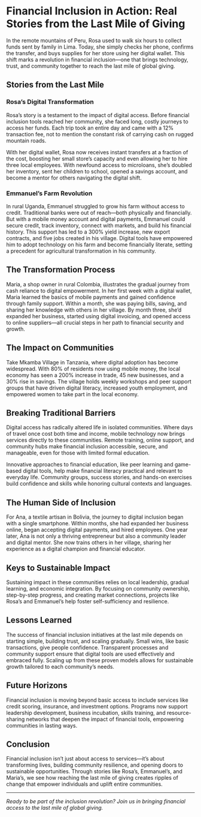 # Financial Inclusion in Action: Real Stories from the Last Mile of Giving

In the remote mountains of Peru, Rosa used to walk six hours to collect funds sent by family in Lima. Today, she simply checks her phone, confirms the transfer, and buys supplies for her store using her digital wallet. This shift marks a revolution in financial inclusion—one that brings technology, trust, and community together to reach the last mile of global giving.

## Stories from the Last Mile

### Rosa’s Digital Transformation
Rosa’s story is a testament to the impact of digital access. Before financial inclusion tools reached her community, she faced long, costly journeys to access her funds. Each trip took an entire day and came with a 12% transaction fee, not to mention the constant risk of carrying cash on rugged mountain roads.

With her digital wallet, Rosa now receives instant transfers at a fraction of the cost, boosting her small store’s capacity and even allowing her to hire three local employees. With newfound access to microloans, she’s doubled her inventory, sent her children to school, opened a savings account, and become a mentor for others navigating the digital shift.

### Emmanuel’s Farm Revolution
In rural Uganda, Emmanuel struggled to grow his farm without access to credit. Traditional banks were out of reach—both physically and financially. But with a mobile money account and digital payments, Emmanuel could secure credit, track inventory, connect with markets, and build his financial history. This support has led to a 300% yield increase, new export contracts, and five jobs created in his village. Digital tools have empowered him to adopt technology on his farm and become financially literate, setting a precedent for agricultural transformation in his community.

## The Transformation Process

Maria, a shop owner in rural Colombia, illustrates the gradual journey from cash reliance to digital empowerment. In her first week with a digital wallet, Maria learned the basics of mobile payments and gained confidence through family support. Within a month, she was paying bills, saving, and sharing her knowledge with others in her village. By month three, she’d expanded her business, started using digital invoicing, and opened access to online suppliers—all crucial steps in her path to financial security and growth.

## The Impact on Communities

Take Mkamba Village in Tanzania, where digital adoption has become widespread. With 80% of residents now using mobile money, the local economy has seen a 200% increase in trade, 45 new businesses, and a 30% rise in savings. The village holds weekly workshops and peer support groups that have driven digital literacy, increased youth employment, and empowered women to take part in the local economy.

## Breaking Traditional Barriers

Digital access has radically altered life in isolated communities. Where days of travel once cost both time and income, mobile technology now brings services directly to these communities. Remote training, online support, and community hubs make financial inclusion accessible, secure, and manageable, even for those with limited formal education.

Innovative approaches to financial education, like peer learning and game-based digital tools, help make financial literacy practical and relevant to everyday life. Community groups, success stories, and hands-on exercises build confidence and skills while honoring cultural contexts and languages.

## The Human Side of Inclusion

For Ana, a textile artisan in Bolivia, the journey to digital inclusion began with a single smartphone. Within months, she had expanded her business online, began accepting digital payments, and hired employees. One year later, Ana is not only a thriving entrepreneur but also a community leader and digital mentor. She now trains others in her village, sharing her experience as a digital champion and financial educator.

## Keys to Sustainable Impact

Sustaining impact in these communities relies on local leadership, gradual learning, and economic integration. By focusing on community ownership, step-by-step progress, and creating market connections, projects like Rosa’s and Emmanuel’s help foster self-sufficiency and resilience.

## Lessons Learned

The success of financial inclusion initiatives at the last mile depends on starting simple, building trust, and scaling gradually. Small wins, like basic transactions, give people confidence. Transparent processes and community support ensure that digital tools are used effectively and embraced fully. Scaling up from these proven models allows for sustainable growth tailored to each community’s needs.

## Future Horizons

Financial inclusion is moving beyond basic access to include services like credit scoring, insurance, and investment options. Programs now support leadership development, business incubation, skills training, and resource-sharing networks that deepen the impact of financial tools, empowering communities in lasting ways.

## Conclusion

Financial inclusion isn’t just about access to services—it’s about transforming lives, building community resilience, and opening doors to sustainable opportunities. Through stories like Rosa’s, Emmanuel’s, and Maria’s, we see how reaching the last mile of giving creates ripples of change that empower individuals and uplift entire communities.

---

*Ready to be part of the inclusion revolution? Join us in bringing financial access to the last mile of global giving.*
